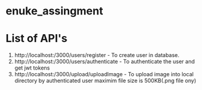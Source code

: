 # enuke_assingment

# List of API's

1. http://localhost:/3000/users/register - To create user in database.
2. http://localhost:/3000/users/authenticate - To authenticate the user and get jwt tokens
3. http://localhost:/3000/upload/uploadImage - To upload image into local directory by authenticated user maximim file size is 500KB(.png file ony)

